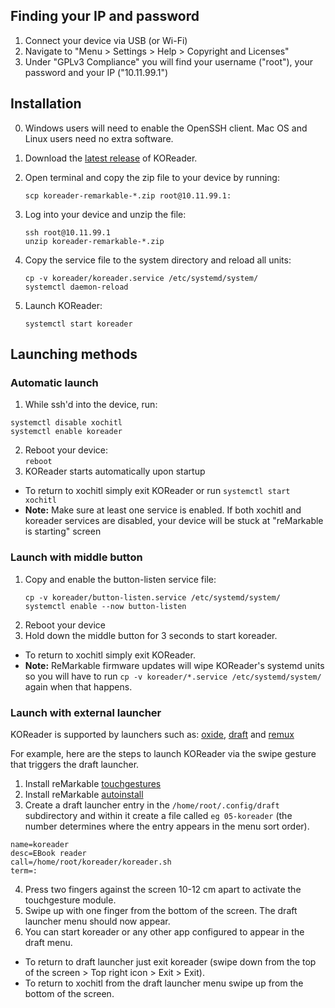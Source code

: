 ## Finding your IP and password

1. Connect your device via USB (or Wi-Fi)
2. Navigate to "Menu > Settings > Help > Copyright and Licenses"
3. Under "GPLv3 Compliance" you will find your username ("root"), your password and your IP ("10.11.99.1")

## Installation

0. Windows users will need to enable the OpenSSH client. Mac OS and Linux users need no extra software.

1. Download the [latest release](https://github.com/koreader/koreader/releases) of KOReader.

2. Open terminal and copy the zip file to your device by running:

   `scp koreader-remarkable-*.zip root@10.11.99.1:`

3. Log into your device and unzip the file:
   ```
   ssh root@10.11.99.1
   unzip koreader-remarkable-*.zip
   ```
4. Copy the service file to the system directory and reload all units:
   ```
   cp -v koreader/koreader.service /etc/systemd/system/
   systemctl daemon-reload
   ```
5. Launch KOReader:
   
   `systemctl start koreader`

## Launching methods

### Automatic launch
1. While ssh'd into the device, run:
```
systemctl disable xochitl
systemctl enable koreader
```
2. Reboot your device:\
`reboot`
3. KOReader starts automatically upon startup
- To return to xochitl simply exit KOReader or run `systemctl start xochitl`
- **Note:** Make sure at least one service is enabled. If both xochitl and koreader services are disabled, your device will be stuck at "reMarkable is starting" screen
### Launch with middle button

1. Copy and enable the button-listen service file:
   ```
   cp -v koreader/button-listen.service /etc/systemd/system/
   systemctl enable --now button-listen
   ```
2. Reboot your device
3. Hold down the middle button for 3 seconds to start koreader.
- To return to xochitl simply exit KOReader.
- **Note:** ReMarkable firmware updates will wipe KOReader's systemd units so you will have to run `cp -v koreader/*.service /etc/systemd/system/` again when that happens.

### Launch with external launcher
KOReader is supported by launchers such as: [oxide](https://github.com/Eeems/oxide/releases), [draft](https://github.com/dixonary/draft-reMarkable) and [remux](https://rmkit.dev/apps/remux)

For example, here are the steps to launch KOReader via the swipe gesture that triggers the draft launcher.
   1. Install reMarkable [touchgestures](https://github.com/ddvk/remarkable-touchgestures)
   2. Install reMarkable [autoinstall](https://github.com/ddvk/remarkable-autoinstall)
   3. Create a draft launcher entry in the `/home/root/.config/draft` subdirectory and within it create a file called `eg 05-koreader` (the number determines where the entry appears in the menu sort order).
   ```
   name=koreader
   desc=EBook reader
   call=/home/root/koreader/koreader.sh
   term=:
   ```
4. Press two fingers against the screen 10-12 cm apart to activate the touchgesture module.
5. Swipe up with one finger from the bottom of the screen. The draft launcher menu should now appear.
6. You can start koreader or any other app configured to appear in the draft menu.
- To return to draft launcher just exit koreader (swipe down from the top of the screen > Top right icon > Exit > Exit).
- To return to xochitl from the draft launcher menu swipe up from the bottom of the screen.

